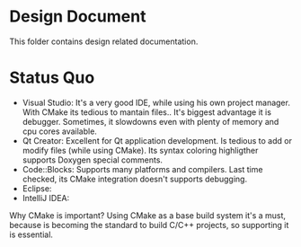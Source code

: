 
# Design Document
This folder contains design related documentation.

# Status Quo
- Visual Studio: It's a very good IDE, while using his own project manager. With CMake its tedious to mantain files.. It's biggest advantage it is debugger. Sometimes, it slowdowns even with plenty of memory and cpu cores available.
- Qt Creator: Excellent for Qt application development. Is tedious to add or modify files (while using CMake). Its syntax coloring highligther supports Doxygen special comments.
- Code::Blocks: Supports many platforms and compilers. Last time checked, its CMake integration doesn't supports debugging.
- Eclipse:
- IntelliJ IDEA: 

Why CMake is important? Using CMake as a base build system it's a must, because is becoming the standard to build C/C++ projects, so supporting it is essential.
